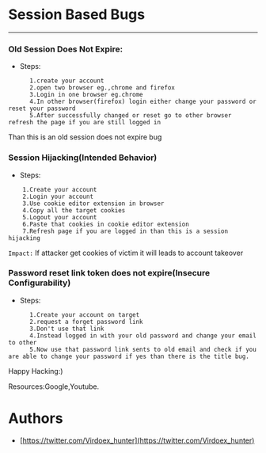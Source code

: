 # Session Based Bugs

-------------------------------------------------------------------------------------------------------------------------------------------------------------------

### Old Session Does Not Expire:
* Steps:
```
      1.create your account
      2.open two browser eg.,chrome and firefox
      3.Login in one browser eg.chrome
      4.In other browser(firefox) login either change your password or reset your password
      5.After successfully changed or reset go to other browser refresh the page if you are still logged in
```      
Than this is an old session does not expire bug
      
      
### Session Hijacking(Intended Behavior)
* Steps:
```
    1.Create your account
    2.Login your account
    3.Use cookie editor extension in browser
    4.Copy all the target cookies
    5.Logout your account
    6.Paste that cookies in cookie editor extension
    7.Refresh page if you are logged in than this is a session hijacking
```  
`Impact:` If attacker get cookies of victim it will leads to account takeover
 
 
### Password reset link token does not expire(Insecure Configurability)
* Steps:
```
      1.Create your account on target
      2.request a forget password link
      3.Don't use that link
      4.Instead logged in with your old password and change your email to other
      5.Now use that password link sents to old email and check if you are able to change your password if yes than there is the title bug.
 ```    
      
  Happy Hacking:)
  
  Resources:Google,Youtube.

# Authors
* [https://twitter.com/Virdoex_hunter](https://twitter.com/Virdoex_hunter)
